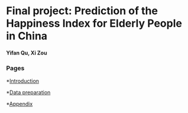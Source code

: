 # Final project: Prediction of the Happiness Index for Elderly People in China


#### Yifan Qu, Xi Zou


### Pages
*[Introduction](https://may-qu.github.io/final_project/Introduction)

*[Data preparation](https://may-qu.github.io/final_project/Data-Preparation)

*[Appendix](https://may-qu.github.io/final_project/Appendix)